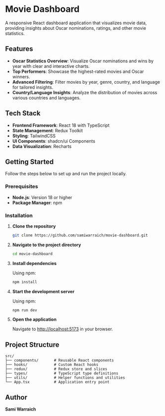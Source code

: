 # Movie Dashboard

A responsive React dashboard application that visualizes movie data, providing insights about Oscar nominations, ratings, and other movie statistics.

## Features

- **Oscar Statistics Overview**: Visualize Oscar nominations and wins by year with clear and interactive charts.
- **Top Performers**: Showcase the highest-rated movies and Oscar winners.
- **Advanced Filtering**: Filter movies by year, genre, country, and language for tailored insights.
- **Country/Language Insights**: Analyze the distribution of movies across various countries and languages.

## Tech Stack

- **Frontend Framework**: React 18 with TypeScript
- **State Management**: Redux Toolkit
- **Styling**: TailwindCSS
- **UI Components**: shadcn/ui Components
- **Data Visualization**: Recharts

## Getting Started

Follow the steps below to set up and run the project locally.

### Prerequisites

- **Node.js**: Version 18 or higher
- **Package Manager**: npm

### Installation

1. **Clone the repository**

   ```bash
   git clone https://github.com/samiwarraich/movie-dashboard.git
   ```

2. **Navigate to the project directory**

   ```bash
   cd movie-dashboard
   ```

3. **Install dependencies**

   Using npm:

   ```bash
   npm install
   ```

4. **Start the development server**

   Using npm:

   ```bash
   npm run dev
   ```

5. **Open the application**

   Navigate to [http://localhost:5173](http://localhost:5173) in your browser.

## Project Structure

```
src/
├── components/       # Reusable React components
├── hooks/            # Custom React hooks
├── redux/            # Redux store and slices
├── types/            # TypeScript type definitions
├── utils/            # Helper functions and utilities
└── App.tsx           # Application entry point
```

## Author

**Sami Warraich**

